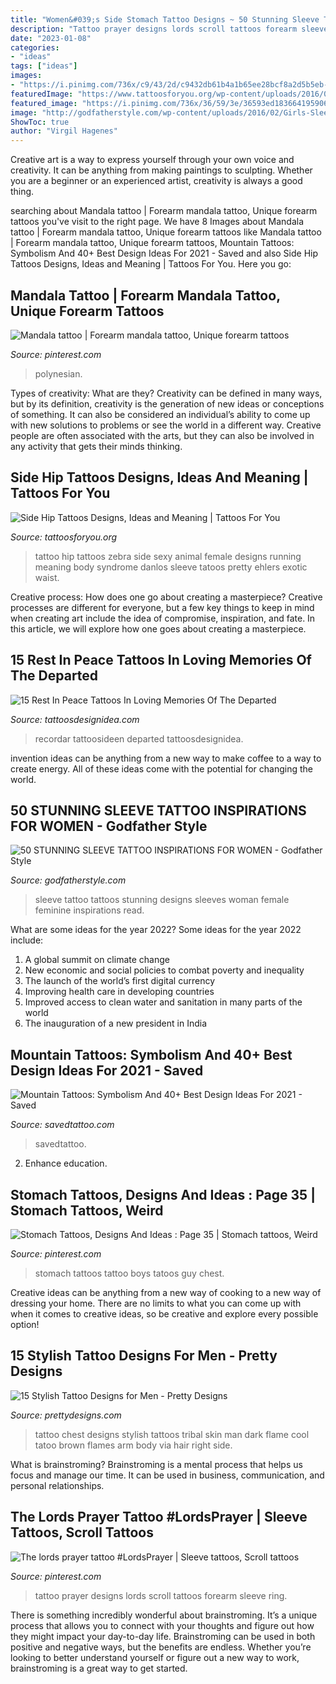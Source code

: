 ```yaml
---
title: "Women&#039;s Side Stomach Tattoo Designs ~ 50 Stunning Sleeve Tattoo Inspirations For Women"
description: "Tattoo prayer designs lords scroll tattoos forearm sleeve ring"
date: "2023-01-08"
categories:
- "ideas"
tags: ["ideas"]
images:
- "https://i.pinimg.com/736x/c9/43/2d/c9432db61b4a1b65ee28bcf8a2d5b5eb--stomach-tattoos-bad-boys.jpg"
featuredImage: "https://www.tattoosforyou.org/wp-content/uploads/2016/09/Side-Hip-Tattoos-Female-Small.jpg"
featured_image: "https://i.pinimg.com/736x/36/59/3e/36593ed1836641959069334a5a5934c5--lords-prayer-prayer-tattoo.jpg"
image: "http://godfatherstyle.com/wp-content/uploads/2016/02/Girls-Sleeve-Tattoo-11.jpg"
ShowToc: true
author: "Virgil Hagenes"
---
```



Creative art is a way to express yourself through your own voice and creativity. It can be anything from making paintings to sculpting. Whether you are a beginner or an experienced artist, creativity is always a good thing.

	

		
searching about Mandala tattoo | Forearm mandala tattoo, Unique forearm tattoos you've visit to the right page. We have 8 Images about Mandala tattoo | Forearm mandala tattoo, Unique forearm tattoos like Mandala tattoo | Forearm mandala tattoo, Unique forearm tattoos, Mountain Tattoos: Symbolism And 40+ Best Design Ideas For 2021 - Saved and also Side Hip Tattoos Designs, Ideas and Meaning | Tattoos For You. Here you go:
		
    
## Mandala Tattoo | Forearm Mandala Tattoo, Unique Forearm Tattoos

<img loading=lazy src="https://i.pinimg.com/736x/60/68/56/606856a1e5d0ddac4ddcf44aa764c611.jpg" onerror="this.onerror=null;this.src='https://tse1.mm.bing.net/th?id=OIP.hK-e6V3vROeyxnk8c4N7FAHaNL&amp;pid=15.1';" alt="Mandala tattoo | Forearm mandala tattoo, Unique forearm tattoos">

_Source: pinterest.com_

>polynesian. 

	

Types of creativity: What are they?
Creativity can be defined in many ways, but by its definition, creativity is the generation of new ideas or conceptions of something. It can also be considered an individual’s ability to come up with new solutions to problems or see the world in a different way. Creative people are often associated with the arts, but they can also be involved in any activity that gets their minds thinking.

    
## Side Hip Tattoos Designs, Ideas And Meaning | Tattoos For You

<img loading=lazy src="https://www.tattoosforyou.org/wp-content/uploads/2016/09/Side-Hip-Tattoos-Female-Small.jpg" onerror="this.onerror=null;this.src='https://tse3.mm.bing.net/th?id=OIP.JbDPRUnuXR1BO4Svczn62QHaJQ&amp;pid=15.1';" alt="Side Hip Tattoos Designs, Ideas and Meaning | Tattoos For You">

_Source: tattoosforyou.org_

>tattoo hip tattoos zebra side sexy animal female designs running meaning body syndrome danlos sleeve tatoos pretty ehlers exotic waist. 

	

Creative process: How does one go about creating a masterpiece?
Creative processes are different for everyone, but a few key things to keep in mind when creating art include the idea of compromise, inspiration, and fate. In this article, we will explore how one goes about creating a masterpiece.

    
## 15 Rest In Peace Tattoos In Loving Memories Of The Departed

<img loading=lazy src="https://tattoosdesignidea.com/wp-content/uploads/2016/12/rest-in-peace-tattoos-6.jpg" onerror="this.onerror=null;this.src='https://tse3.mm.bing.net/th?id=OIP.IdLUD6MR_t6KdYw12v6XRQHaFj&amp;pid=15.1';" alt="15 Rest In Peace Tattoos In Loving Memories Of The Departed">

_Source: tattoosdesignidea.com_

>recordar tattoosideen departed tattoosdesignidea. 

	

invention ideas can be anything from a new way to make coffee to a way to create energy. All of these ideas come with the potential for changing the world.

    
## 50 STUNNING SLEEVE TATTOO INSPIRATIONS FOR WOMEN - Godfather Style

<img loading=lazy src="http://godfatherstyle.com/wp-content/uploads/2016/02/Girls-Sleeve-Tattoo-11.jpg" onerror="this.onerror=null;this.src='https://tse4.mm.bing.net/th?id=OIP.z75UE24aR0LS3W1Su7zGyAHaNJ&amp;pid=15.1';" alt="50 STUNNING SLEEVE TATTOO INSPIRATIONS FOR WOMEN - Godfather Style">

_Source: godfatherstyle.com_

>sleeve tattoo tattoos stunning designs sleeves woman female feminine inspirations read. 

	

What are some ideas for the year 2022?
Some ideas for the year 2022 include: 
1. A global summit on climate change 
2. New economic and social policies to combat poverty and inequality 
3. The launch of the world’s first digital currency 
4. Improving health care in developing countries 
5. Improved access to clean water and sanitation in many parts of the world 
6. The inauguration of a new president in India 

    
## Mountain Tattoos: Symbolism And 40+ Best Design Ideas For 2021 - Saved

<img loading=lazy src="https://www.savedtattoo.com/wp-content/uploads/2021/04/The-side-rib-area-Mountain-Tattoo-2-819x1024.jpg" onerror="this.onerror=null;this.src='https://tse1.mm.bing.net/th?id=OIP.lXxx0X_vHhMcr_nDvg9cagHaJQ&amp;pid=15.1';" alt="Mountain Tattoos: Symbolism And 40+ Best Design Ideas For 2021 - Saved">

_Source: savedtattoo.com_

>savedtattoo. 

	

2) Enhance education.

    
## Stomach Tattoos, Designs And Ideas : Page 35 | Stomach Tattoos, Weird

<img loading=lazy src="https://i.pinimg.com/736x/c9/43/2d/c9432db61b4a1b65ee28bcf8a2d5b5eb--stomach-tattoos-bad-boys.jpg" onerror="this.onerror=null;this.src='https://tse4.mm.bing.net/th?id=OIP.vx13y9UWYoWeLoBRM97tAAAAAA&amp;pid=15.1';" alt="Stomach Tattoos, Designs And Ideas : Page 35 | Stomach tattoos, Weird">

_Source: pinterest.com_

>stomach tattoos tattoo boys tatoos guy chest. 

	

Creative ideas can be anything from a new way of cooking to a new way of dressing your home. There are no limits to what you can come up with when it comes to creative ideas, so be creative and explore every possible option!

    
## 15 Stylish Tattoo Designs For Men - Pretty Designs

<img loading=lazy src="http://www.prettydesigns.com/wp-content/uploads/2014/10/Men-Chest-Tattoo.jpg" onerror="this.onerror=null;this.src='https://tse1.mm.bing.net/th?id=OIP.NcMOKXTWQo9JLMW3lWFYhQHaHH&amp;pid=15.1';" alt="15 Stylish Tattoo Designs for Men - Pretty Designs">

_Source: prettydesigns.com_

>tattoo chest designs stylish tattoos tribal skin man dark flame cool tatoo brown flames arm body via hair right side. 

	

What is brainstroming? Brainstroming is a mental process that helps us focus and manage our time. It can be used in business, communication, and personal relationships.

    
## The Lords Prayer Tattoo #LordsPrayer | Sleeve Tattoos, Scroll Tattoos

<img loading=lazy src="https://i.pinimg.com/736x/36/59/3e/36593ed1836641959069334a5a5934c5--lords-prayer-prayer-tattoo.jpg" onerror="this.onerror=null;this.src='https://tse1.mm.bing.net/th?id=OIP.woa7nWP75wCRZVoC4wJJ3wHaH6&amp;pid=15.1';" alt="The lords prayer tattoo #LordsPrayer | Sleeve tattoos, Scroll tattoos">

_Source: pinterest.com_

>tattoo prayer designs lords scroll tattoos forearm sleeve ring. 

	

There is something incredibly wonderful about brainstroming. It’s a unique process that allows you to connect with your thoughts and figure out how they might impact your day-to-day life. Brainstroming can be used in both positive and negative ways, but the benefits are endless. Whether you’re looking to better understand yourself or figure out a new way to work, brainstroming is a great way to get started.

